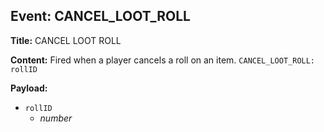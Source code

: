 ## Event: CANCEL_LOOT_ROLL

**Title:** CANCEL LOOT ROLL

**Content:**
Fired when a player cancels a roll on an item.
`CANCEL_LOOT_ROLL: rollID`

**Payload:**
- `rollID`
  - *number*